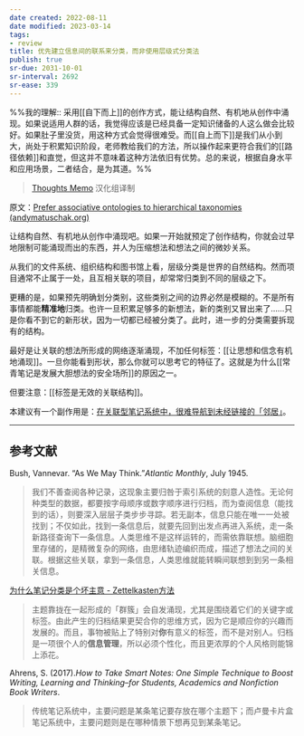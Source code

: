 ```yaml
---
date created: 2022-08-11
date modified: 2023-03-14
tags:
- review
title: 优先建立信息间的联系来分类，而非使用层级式分类法
publish: true
sr-due: 2031-10-01
sr-interval: 2692
sr-ease: 339
---
```

%%我的理解:: 采用[[自下而上]]的创作方式，能让结构自然、有机地从创作中涌现。如果说适用人群的话，我觉得应该是已经具备一定知识储备的人这么做会比较好。如果肚子里没货，用这种方式会觉得很难受。而[[自上而下]]是我们从小到大，尚处于积累知识阶段，老师教给我们的方法，所以操作起来更符合我们的[[路径依赖]]和直觉，但这并不意味着这种方法依旧有优势。总的来说，根据自身水平和应用场景，二者结合，是为其道。%%

> [Thoughts Memo](https://paratranz.cn/projects/3131) 汉化组译制

原文：[Prefer associative ontologies to hierarchical taxonomies (andymatuschak.org)](https://notes.andymatuschak.org/z29hLZHiVt7W2uss2uMpSZquAX5T6vaeSF6Cy)

让结构自然、有机地从创作中涌现吧。如果一开始就预定了创作结构，你就会过早地限制可能涌现而出的东西，并人为压缩想法和想法之间的微妙关系。

从我们的文件系统、组织结构和图书馆上看，层级分类是世界的自然结构。然而项目通常不止属于一处，且互相关联的项目，却常常归类到不同的层级之下。

更糟的是，如果预先明确划分类别，这些类别之间的边界必然是模糊的。不是所有事情都能**精准地**归类。也许一旦积累足够多的新想法，新的类别又冒出来了……只是你看不到它的新形状，因为一切都已经被分类了。此时，进一步的分类需要拆现有的结构。

最好是让关联的想法所形成的网络逐渐涌现，不加任何标签：[[让思想和信念有机地涌现]]。一旦你能看到形状，那么你就可以思考它的特征了。这就是为什么[[常青笔记是发展大胆想法的安全场所]]的原因之一。

但要注意：[[标签是无效的关联结构]]。

本建议有一个副作用是：[在关联型笔记系统中，很难导航到未经链接的「邻居」](https://notes.andymatuschak.org/zT6iA52811NuLvbU9W8ixeDc3KUqyCT1wN8)。

___

## 参考文献

Bush, Vannevar. “As We May Think.”*Atlantic Monthly*, July 1945.

> 我们不善查阅各种记录，这现象主要归咎于索引系统的刻意人造性。无论何种类型的数据，都要按字母顺序或数字顺序进行归档，而为查阅信息（能找到的话），则要深入层层子类步步寻踪。若无副本，信息只能在唯一一处被找到；不仅如此，找到一条信息后，就要先回到出发点再进入系统，走一条新路径查询下一条信息。人类思维不是这样运转的，而需依靠联想。脑细胞里存储的，是精微复杂的网络，由思绪轨迹编织而成，描述了想法之间的关联。根据这些关联，拿到一条信息，人类思维就能转瞬间联想到到另一条相关信息。

[为什么笔记分类是个坏主意 - Zettelkasten方法](https://zettelkasten.de/posts/no-categories/)

> 主题靠拢在一起形成的「群簇」会自发涌现，尤其是围绕着它们的关键字或标签。由此产生的归档结果更契合你的思维方式，因为它是顺应你的兴趣而发展的。而且，事物被贴上了特别对**你**有意义的标签，而不是对别人。归档是一项很个人的**信息管理**，所以必须个性化，而且更浓厚的个人风格则能锦上添花。

Ahrens, S. (2017).*How to Take Smart Notes: One Simple Technique to Boost Writing, Learning and Thinking–for Students, Academics and Nonfiction Book Writers*.

> 传统笔记系统中，主要问题是某条笔记要存放在哪个主题下；而卢曼卡片盒笔记系统中，主要问题则是在哪种情景下想再见到某条笔记。
